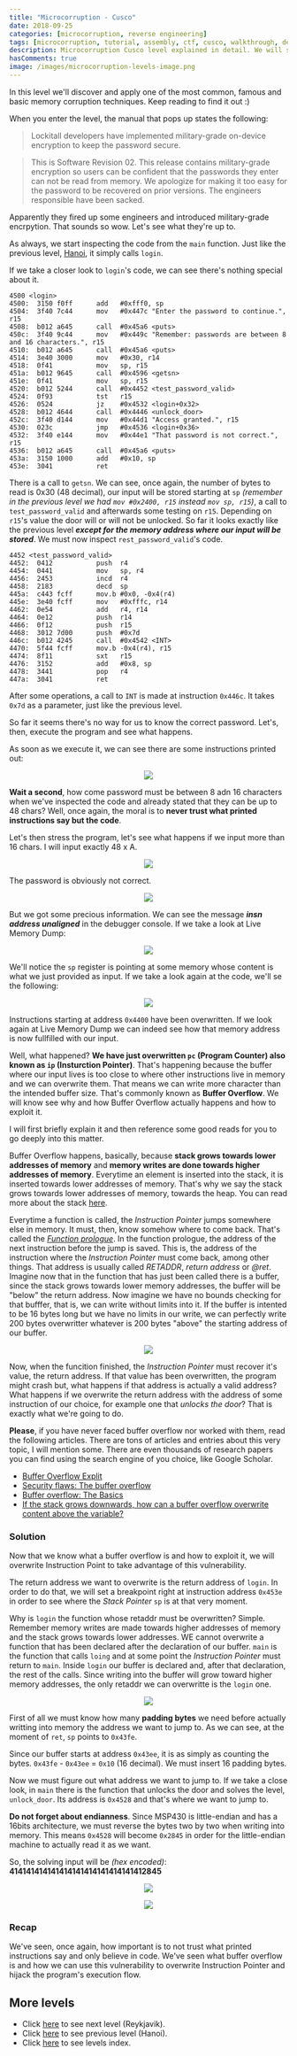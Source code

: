 ```yaml
---
title: "Microcorruption - Cusco"
date: 2018-09-25
categories: [microcorruption, reverse engineering]
tags: [microcorruption, tutorial, assembly, ctf, cusco, walkthrough, debug, buffer overflow]
description: Microcorruption Cusco level explained in detail. We will see how to solve the level and understand the underlying concepts. 
hasComments: true
image: /images/microcorruption-levels-image.png
---
```

In this level we'll discover and apply one of the most common, famous and basic memory corruption techniques. Keep reading to find it out :)

When you enter the level, the manual that pops up states the following:
>   Lockitall developers  have implemented  military-grade on-device
    encryption to keep the password secure.

>   This is Software Revision 02. This release contains military-grade
    encryption so users can be confident that the passwords they enter
    can not be read from memory.   We apologize for making it too easy
    for the password to be recovered on prior versions.  The engineers
    responsible have been sacked.

Apparently they fired up some engineers and introduced military-grade encrpytion. That sounds so wow. Let's see what they're up to.

As always, we start inspecting the code from the `main` function. Just like the previous level, [Hanoi](/microcorruption/hanoi), it simply calls `login`.


If we take a closer look to `login`'s code, we can see there's nothing special about it.
```
4500 <login>
4500:  3150 f0ff      add	#0xfff0, sp
4504:  3f40 7c44      mov	#0x447c "Enter the password to continue.", r15
4508:  b012 a645      call	#0x45a6 <puts>
450c:  3f40 9c44      mov	#0x449c "Remember: passwords are between 8 and 16 characters.", r15
4510:  b012 a645      call	#0x45a6 <puts>
4514:  3e40 3000      mov	#0x30, r14
4518:  0f41           mov	sp, r15
451a:  b012 9645      call	#0x4596 <getsn>
451e:  0f41           mov	sp, r15
4520:  b012 5244      call	#0x4452 <test_password_valid>
4524:  0f93           tst	r15
4526:  0524           jz	#0x4532 <login+0x32>
4528:  b012 4644      call	#0x4446 <unlock_door>
452c:  3f40 d144      mov	#0x44d1 "Access granted.", r15
4530:  023c           jmp	#0x4536 <login+0x36>
4532:  3f40 e144      mov	#0x44e1 "That password is not correct.", r15
4536:  b012 a645      call	#0x45a6 <puts>
453a:  3150 1000      add	#0x10, sp
453e:  3041           ret
```
There is a call to `getsn`. We can see, once again, the number of bytes to read is 0x30 (48 decimal), our input will be stored starting at `sp` *(remember in the previous level we had `mov #0x2400, r15` instead `mov sp, r15`)*, a call to `test_password_valid` and afterwards some testing on `r15`. Depending on `r15`'s value the door will or will not be unlocked. So far it looks exactly like the previous level ***<yellow>except for the memory address where our input will be stored</yellow>***. We must now inspect `rest_password_valid`'s code.

```
4452 <test_password_valid>
4452:  0412           push	r4
4454:  0441           mov	sp, r4
4456:  2453           incd	r4
4458:  2183           decd	sp
445a:  c443 fcff      mov.b	#0x0, -0x4(r4)
445e:  3e40 fcff      mov	#0xfffc, r14
4462:  0e54           add	r4, r14
4464:  0e12           push	r14
4466:  0f12           push	r15
4468:  3012 7d00      push	#0x7d
446c:  b012 4245      call	#0x4542 <INT>
4470:  5f44 fcff      mov.b	-0x4(r4), r15
4474:  8f11           sxt	r15
4476:  3152           add	#0x8, sp
4478:  3441           pop	r4
447a:  3041           ret
```
After some operations, a call to `INT` is made at instruction `0x446c`. It takes `0x7d` as a parameter, just like the previous level. 

So far it seems there's no way for us to know the correct password. Let's, then, execute the program and see what happens. 

As soon as we execute it, we can see there are some instructions printed out: 

<p align="center">
<img src="/images/microcorruption-cusco0.png">
</p>

**Wait a second**, how come password must be between 8 adn 16 characters when we've inspected the code and already stated that they can be up to 48 chars? Well, once again, the moral is to **<red>never trust what printed instructions say but the code</red>**.

Let's then stress the program, let's see what happens if we input more than 16 chars. I will input exactly 48 x A.

<p align="center">
<img src="/images/microcorruption-cusco1.png">
</p>

The password is obviously not correct.

<p align="center">
<img src="/images/microcorruption-cusco2.png">
</p>

But we got some precious information. We can see the message ***insn address unaligned*** in the debugger console. If we take a look at Live Memory Dump:

<p align="center">
<img src="/images/microcorruption-cusco3.png">
</p>

We'll notice the `sp` register is pointing at some memory whose content is what we just provided as input. If we take a look again at the code, we'll se the following:

<p align="center">
<img src="/images/microcorruption-cusco4.png">
</p>

Instructions starting at address `0x4400` have been overwritten. If we look again at Live Memory Dump we can indeed see how that memory address is now fullfilled with our input.

Well, what happened? **<yellow>We have just overwritten `pc` (Program Counter) also known as `ip` (Insturction Pointer)</yellow>**. That's happening because the buffer where our input lives is too close to where other instructions live in memory and we can overwrite them. That means we can write more character than the intended buffer size. That's commonly known as **<yellow>Buffer Overflow</yellow>**. We will know see why and how Buffer Overflow actually happens and how to exploit it. 

I will first briefly explain it and then reference some good reads for you to go deeply into this matter.

Buffer Overflow happens, basically, because **stack grows towards lower addresses of memory** and **memory writes are done towards higher addresses of memory**. Everytime an element is inserted into the stack, it is inserted towards lower addresses of memory. That's why we say the stack grows towards lower addresses of memory, towards the heap. You can read more about the stack [here](https://en.wikipedia.org/wiki/Stack_(abstract_data_type)).

Everytime a function is called, the *<yellow>Instruction Pointer</yellow>* jumps somewhere else in memory. It must, then, know somehow where to come back. That's called the *[Function prologue](https://en.wikipedia.org/wiki/Function_prologue)*. In the function prologue, the address of the next instruction before the jump is saved. This is, the address of the instruction where the *<yellow>Instruction Pointer</yellow>* must come back, among other things. That address is usually called *RETADDR*, *return address* or *@ret*. Imagine now that in the function that has just been called there is a buffer, since the stack grows towards lower memory addresses, the buffer will be "below" the return address. Now imagine we have no bounds checking for that bufffer, that is, we can write without limits into it. If the buffer is intented to be 16 bytes long but we have no limits in our write, we can perfectly write 200 bytes overwritter whatever is 200 bytes "above" the starting address of our buffer.  

<p align="center">
<img src="/images/microcorruption-cusco-bof0.png">
</p>

Now, when the funcition finished, the *<yellow>Instruction Pointer</yellow>* must recover it's value, the return address. If that value has been overwritten, the program might crash but, what happens if that address is actually a valid address? What happens if we overwrite the return address with the address of some instruction of our choice, for example one that *unlocks the door*? That is exactly what we're going to do.

**Please**, if you have never faced buffer overflow nor worked with them, read the following articles. There are tons of articles and entries about this very topic, I will mention some. There are even thousands of research papers you can find using the search engine of you choice, like Google Scholar. 

- [Buffer Overflow Explit](https://dhavalkapil.com/blogs/Buffer-Overflow-Exploit/)
- [Security flaws: The buffer overflow](https://www.hackingtutorials.org/exploit-tutorials/buffer-overflow-explained-basics/)
- [Buffer overflow: The Basics](https://www.hackingtutorials.org/exploit-tutorials/buffer-overflow-explained-basics/)
- [If the stack grows downwards, how can a buffer overflow overwrite content above the variable?](https://security.stackexchange.com/questions/135786/if-the-stack-grows-downwards-how-can-a-buffer-overflow-overwrite-content-above)

### Solution

Now that we know what a buffer overflow is and how to exploit it, we will overwrite Instruction Point to take advantage of this vulnerability. 

The return address we want to overwrite is the return address of `login`. In order to do that, we will set a breakpoint right at instruction address `0x453e` in order to see where the *<gold>Stack Pointer</gold>* `sp` is at that very moment. 

Why is `login` the function whose retaddr must be overwritten? Simple. Remember memory writes are made towards higher addresses of memory and the stack grows towards lower addresses. WE cannot overwrite a function that has been declared after the declaration of our buffer. `main` is the function that calls `loing` and at some point the *<blue>Instruction Pointer</blue>* must return to `main`. Inside `login` our buffer is declared and, after that declaration, the rest of the calls. Since writing into the buffer will grow toward higher memory addresses, the only retaddr we can overwritte is the `login` one.

<p align="center">
<img src="/images/microcorruption-cusco-solving0.png">
</p>

First of all we must know how many **padding bytes** we need before actually writting into memory the address we want to jump to. As we can see, at the moment of `ret`, `sp` points to `0x43fe`.

Since our buffer starts at address `0x43ee`, it is as simply as counting the bytes. `0x43fe` - `0x43ee` = `0x10` (16 decimal). We must insert 16 padding bytes. 

Now we must figure out what address we want to jump to. If we take a close look, in `main` there is the function that unlocks the door and solves the level, `unlock_door`. Its address is `0x4528` and that's where we want to jump to. 

**<red>Do not forget about endianness</red>**. Since MSP430 is little-endian and has a 16bits architecture, we must reverse the bytes two by two when writing into memory. This means `0x4528` will become `0x2845` in order for the little-endian machine to actually read it as we want. 

So, the solving input will be *(hex encoded)*: **<yellow>414141414141414141414141414141412845</yellow>**

<p align="center">
<img src="/images/microcorruption-cusco-solving1.png">
</p>

<p align="center">
<img src="/images/microcorruption-cusco-solving2.png">
</p>

### Recap

We've seen, once again, how important is to not trust what printed instructions say and only believe in code. We've seen what buffer overflow is and how we can use this vulnerability to overwrite Instruction Pointer and hijack the program's execution flow.

## More levels
* Click [here](/microcorruption/reykjavik) to see next level (Reykjavik).
* Click [here](/microcorruption/hanoi) to see previous level (Hanoi).
* Click [here](/microcorruption) to see levels index.